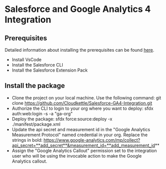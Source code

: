 # Salesforce and Google Analytics 4 Integration

## Prerequisites
Detailed information about installing the prerequisites can be found [here](https://trailhead.salesforce.com/content/learn/projects/quickstart-vscode-salesforce/start-vscode).
- Install VsCode
- Install the Salesforce CLI
- Install the Salesforce Extension Pack

## Install the package
- Clone the project on your local machine. Use the following command: 
    git clone https://github.com/Cloudkettle/Salesforce-GA4-Integration.git
- Authorize the CLI to login to your org where you want to deploy:
    sfdx auth:web:login -s -a "ga-org"
- Deploy the package:
    sfdx force:source:deploy -x ./manifest/package.xml
- Update the api secret and measurement id in the "Google Analytics Measurement Protocol" named credential in your org. Replace the strings in bold:
    https://www.google-analytics.com/mp/collect?api_secret=**add_secret**&measurement_id=**add_measurement_id**
- Assign the "Google Analytics Callout" permission set to the integration user who will be using the invocable action to make the Google Analytics callout.